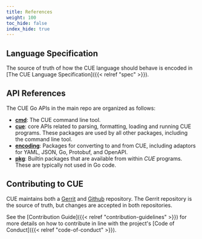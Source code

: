 ```yaml
---
title: References
weight: 100
toc_hide: false
index_hide: true
---
```


## Language Specification

The source of truth of how the CUE language should behave is encoded in
[The CUE Language Specification]({{< relref "spec" >}}).

## API References

The CUE Go APIs in the main repo are organized as follows:

- [**cmd**](https://pkg.go.dev/cuelang.org/go/cmd):
  The CUE command line tool.
- [**cue**](https://pkg.go.dev/cuelang.org/go/cue):
  core APIs related to parsing, formatting, loading and running CUE programs.
  These packages are used by all other packages, including the command line tool.
- [**encoding**](https://pkg.go.dev/cuelang.org/go/encoding):
  Packages for converting to and from CUE, including adaptors for YAML, JSON,
  Go, Protobuf, and OpenAPI.
- [**pkg**](https://pkg.go.dev/cuelang.org/go/pkg):
  Builtin packages that are available from within _CUE_ programs.
  These are typically not used in Go code.

## Contributing to CUE

CUE maintains both a
[Gerrit](https://review.gerrithub.io/q/project:cue-lang/cuelang.org) and
[Github](https://github.com/cue-lang/cue) repository.
The Gerrit repository is the source of truth, but changes are accepted
in both repositories.

See the [Contribution Guide]({{< relref "contribution-guidelines" >}})
for more details on how to contribute in line with the project's
[Code of Conduct]({{< relref "code-of-conduct" >}}).
